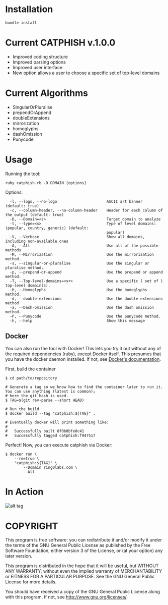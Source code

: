 # Installation
```
bundle install
```
# Current CATPHISH v.1.0.0

+ Improved coding structure
+ Improved parsing options
+ Improved user interface
+ New option allows a user to choose a specific set of top-level domains

# Current Algorithms
* SingularOrPluralise
* prependOrAppend
* doubleExtensions
* mirrorization
* homoglyphs
* dashOmission
* Punycode

# Usage
Running the tool:
```
ruby catphish.rb -D DOMAIN [options]
```
Options:
```
  -l, --logo, --no-logo                      ASCII art banner (default: true)
  -c, --column-header, --no-column-header    Header for each column of the output (default: true)
  -D, --Domain=<s>                           Target domain to analyze
  -t, --type=<s>                             Type of level domains: (popular, country, generic) (default:
                                             popular)
  -V, --Verbose                              Show all domains, including non-available ones
  -A, --All                                  Use all of the possible methods
  -M, --Mirrorization                        Use the mirrorization method.
  -s, --singular-or-pluralise                Use the singular or pluralise method.
  -p, --prepend-or-append                    Use the prepend or append method.
  -T, --Top-level-domains=<s+>               Use a specific ( set of ) top-level domain(s).
  -H, --Homoglyphs                           Use the homoglyphs method.
  -d, --double-extensions                    Use the double extensions method
  -a, --Dash-omission                        Use the dash omission method.
  -P, --Punycode                             Use the punycode method.
  -h, --help                                 Show this message
```

## Docker

You can also run the tool with Docker! This lets you try it out without any of the required dependencies (ruby), except
Docker itself. This presumes that you have the docker daemon installed. If not, see
[Docker's documentation](https://docs.docker.com/engine/installation/).

First, build the container

```
$ cd path/to/repository

# Generate a tag so we know how to find the container later to run it. You can use anything (latest is common);
# here the git hash is used.
$ TAG=$(git rev-parse --short HEAD)

# Run the build
$ docker build --tag "catphish:${TAG}" .

# Eventually docker will print something like:
#
#   Successfully built 8f0b8bfe0c41
#   Successfully tagged catphish:f947517

```

Perfect! Now, you can execute catphish via Docker:

```
$ docker run \
    --rm=true \
    "catphish:${TAG}" \
        --Domain ring0labs.com \
        --All
```

# In Action

![alt tag](https://github.com/ring0lab/catphish/blob/master/image1.png)

# COPYRIGHT
This program is free software: you can redistribute it and/or modify it under the terms of the GNU General Public License as published by the Free Software Foundation, either version 3 of the License, or (at your option) any later version.

This program is distributed in the hope that it will be useful, but WITHOUT ANY WARRANTY; without even the implied warranty of MERCHANTABILITY or FITNESS FOR A PARTICULAR PURPOSE. See the GNU General Public License for more details.

You should have received a copy of the GNU General Public License along with this program. If not, see http://www.gnu.org/licenses/.

